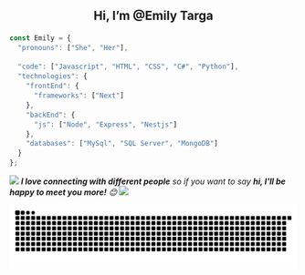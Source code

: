 <h2  align="center">
Hi, I’m @Emily Targa
</h2>

```javascript
const Emily = {
  "pronouns": ["She", "Her"],

  "code": ["Javascript", "HTML", "CSS", "C#", "Python"],
  "technologies": {
    "frontEnd": {
      "frameworks": ["Next"]
    },
    "backEnd": {
      "js": ["Node", "Express", "Nestjs"]
    },
    "databases": ["MySql", "SQL Server", "MongoDB"]
  }
};
```

<img src="https://media.giphy.com/media/LnQjpWaON8nhr21vNW/giphy.gif" width="60"> <em><b>I love connecting with different people</b> so if you want to say <b>hi, I'll be happy to meet you more!</b> 😊</em>
<a href = "mailto:may.emilying@gmail.com"><img src="https://img.shields.io/badge/-Gmail-%23333?style=flat-square&logo=gmail&logoColor=white&color=red" target="_blank"></a>

![snake svg](https://github.com/EmilyMaying/EmilyMaying/blob/output/github-contribution-grid-snake.svg)
